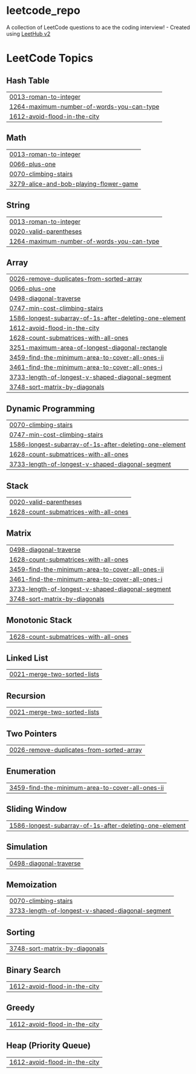 # leetcode_repo
A collection of LeetCode questions to ace the coding interview! - Created using [LeetHub v2](https://github.com/arunbhardwaj/LeetHub-2.0)

<!---LeetCode Topics Start-->
# LeetCode Topics
## Hash Table
|  |
| ------- |
| [0013-roman-to-integer](https://github.com/maniktyagi04/leetcode_repo/tree/master/0013-roman-to-integer) |
| [1264-maximum-number-of-words-you-can-type](https://github.com/maniktyagi04/leetcode_repo/tree/master/1264-maximum-number-of-words-you-can-type) |
| [1612-avoid-flood-in-the-city](https://github.com/maniktyagi04/leetcode_repo/tree/master/1612-avoid-flood-in-the-city) |
## Math
|  |
| ------- |
| [0013-roman-to-integer](https://github.com/maniktyagi04/leetcode_repo/tree/master/0013-roman-to-integer) |
| [0066-plus-one](https://github.com/maniktyagi04/leetcode_repo/tree/master/0066-plus-one) |
| [0070-climbing-stairs](https://github.com/maniktyagi04/leetcode_repo/tree/master/0070-climbing-stairs) |
| [3279-alice-and-bob-playing-flower-game](https://github.com/maniktyagi04/leetcode_repo/tree/master/3279-alice-and-bob-playing-flower-game) |
## String
|  |
| ------- |
| [0013-roman-to-integer](https://github.com/maniktyagi04/leetcode_repo/tree/master/0013-roman-to-integer) |
| [0020-valid-parentheses](https://github.com/maniktyagi04/leetcode_repo/tree/master/0020-valid-parentheses) |
| [1264-maximum-number-of-words-you-can-type](https://github.com/maniktyagi04/leetcode_repo/tree/master/1264-maximum-number-of-words-you-can-type) |
## Array
|  |
| ------- |
| [0026-remove-duplicates-from-sorted-array](https://github.com/maniktyagi04/leetcode_repo/tree/master/0026-remove-duplicates-from-sorted-array) |
| [0066-plus-one](https://github.com/maniktyagi04/leetcode_repo/tree/master/0066-plus-one) |
| [0498-diagonal-traverse](https://github.com/maniktyagi04/leetcode_repo/tree/master/0498-diagonal-traverse) |
| [0747-min-cost-climbing-stairs](https://github.com/maniktyagi04/leetcode_repo/tree/master/0747-min-cost-climbing-stairs) |
| [1586-longest-subarray-of-1s-after-deleting-one-element](https://github.com/maniktyagi04/leetcode_repo/tree/master/1586-longest-subarray-of-1s-after-deleting-one-element) |
| [1612-avoid-flood-in-the-city](https://github.com/maniktyagi04/leetcode_repo/tree/master/1612-avoid-flood-in-the-city) |
| [1628-count-submatrices-with-all-ones](https://github.com/maniktyagi04/leetcode_repo/tree/master/1628-count-submatrices-with-all-ones) |
| [3251-maximum-area-of-longest-diagonal-rectangle](https://github.com/maniktyagi04/leetcode_repo/tree/master/3251-maximum-area-of-longest-diagonal-rectangle) |
| [3459-find-the-minimum-area-to-cover-all-ones-ii](https://github.com/maniktyagi04/leetcode_repo/tree/master/3459-find-the-minimum-area-to-cover-all-ones-ii) |
| [3461-find-the-minimum-area-to-cover-all-ones-i](https://github.com/maniktyagi04/leetcode_repo/tree/master/3461-find-the-minimum-area-to-cover-all-ones-i) |
| [3733-length-of-longest-v-shaped-diagonal-segment](https://github.com/maniktyagi04/leetcode_repo/tree/master/3733-length-of-longest-v-shaped-diagonal-segment) |
| [3748-sort-matrix-by-diagonals](https://github.com/maniktyagi04/leetcode_repo/tree/master/3748-sort-matrix-by-diagonals) |
## Dynamic Programming
|  |
| ------- |
| [0070-climbing-stairs](https://github.com/maniktyagi04/leetcode_repo/tree/master/0070-climbing-stairs) |
| [0747-min-cost-climbing-stairs](https://github.com/maniktyagi04/leetcode_repo/tree/master/0747-min-cost-climbing-stairs) |
| [1586-longest-subarray-of-1s-after-deleting-one-element](https://github.com/maniktyagi04/leetcode_repo/tree/master/1586-longest-subarray-of-1s-after-deleting-one-element) |
| [1628-count-submatrices-with-all-ones](https://github.com/maniktyagi04/leetcode_repo/tree/master/1628-count-submatrices-with-all-ones) |
| [3733-length-of-longest-v-shaped-diagonal-segment](https://github.com/maniktyagi04/leetcode_repo/tree/master/3733-length-of-longest-v-shaped-diagonal-segment) |
## Stack
|  |
| ------- |
| [0020-valid-parentheses](https://github.com/maniktyagi04/leetcode_repo/tree/master/0020-valid-parentheses) |
| [1628-count-submatrices-with-all-ones](https://github.com/maniktyagi04/leetcode_repo/tree/master/1628-count-submatrices-with-all-ones) |
## Matrix
|  |
| ------- |
| [0498-diagonal-traverse](https://github.com/maniktyagi04/leetcode_repo/tree/master/0498-diagonal-traverse) |
| [1628-count-submatrices-with-all-ones](https://github.com/maniktyagi04/leetcode_repo/tree/master/1628-count-submatrices-with-all-ones) |
| [3459-find-the-minimum-area-to-cover-all-ones-ii](https://github.com/maniktyagi04/leetcode_repo/tree/master/3459-find-the-minimum-area-to-cover-all-ones-ii) |
| [3461-find-the-minimum-area-to-cover-all-ones-i](https://github.com/maniktyagi04/leetcode_repo/tree/master/3461-find-the-minimum-area-to-cover-all-ones-i) |
| [3733-length-of-longest-v-shaped-diagonal-segment](https://github.com/maniktyagi04/leetcode_repo/tree/master/3733-length-of-longest-v-shaped-diagonal-segment) |
| [3748-sort-matrix-by-diagonals](https://github.com/maniktyagi04/leetcode_repo/tree/master/3748-sort-matrix-by-diagonals) |
## Monotonic Stack
|  |
| ------- |
| [1628-count-submatrices-with-all-ones](https://github.com/maniktyagi04/leetcode_repo/tree/master/1628-count-submatrices-with-all-ones) |
## Linked List
|  |
| ------- |
| [0021-merge-two-sorted-lists](https://github.com/maniktyagi04/leetcode_repo/tree/master/0021-merge-two-sorted-lists) |
## Recursion
|  |
| ------- |
| [0021-merge-two-sorted-lists](https://github.com/maniktyagi04/leetcode_repo/tree/master/0021-merge-two-sorted-lists) |
## Two Pointers
|  |
| ------- |
| [0026-remove-duplicates-from-sorted-array](https://github.com/maniktyagi04/leetcode_repo/tree/master/0026-remove-duplicates-from-sorted-array) |
## Enumeration
|  |
| ------- |
| [3459-find-the-minimum-area-to-cover-all-ones-ii](https://github.com/maniktyagi04/leetcode_repo/tree/master/3459-find-the-minimum-area-to-cover-all-ones-ii) |
## Sliding Window
|  |
| ------- |
| [1586-longest-subarray-of-1s-after-deleting-one-element](https://github.com/maniktyagi04/leetcode_repo/tree/master/1586-longest-subarray-of-1s-after-deleting-one-element) |
## Simulation
|  |
| ------- |
| [0498-diagonal-traverse](https://github.com/maniktyagi04/leetcode_repo/tree/master/0498-diagonal-traverse) |
## Memoization
|  |
| ------- |
| [0070-climbing-stairs](https://github.com/maniktyagi04/leetcode_repo/tree/master/0070-climbing-stairs) |
| [3733-length-of-longest-v-shaped-diagonal-segment](https://github.com/maniktyagi04/leetcode_repo/tree/master/3733-length-of-longest-v-shaped-diagonal-segment) |
## Sorting
|  |
| ------- |
| [3748-sort-matrix-by-diagonals](https://github.com/maniktyagi04/leetcode_repo/tree/master/3748-sort-matrix-by-diagonals) |
## Binary Search
|  |
| ------- |
| [1612-avoid-flood-in-the-city](https://github.com/maniktyagi04/leetcode_repo/tree/master/1612-avoid-flood-in-the-city) |
## Greedy
|  |
| ------- |
| [1612-avoid-flood-in-the-city](https://github.com/maniktyagi04/leetcode_repo/tree/master/1612-avoid-flood-in-the-city) |
## Heap (Priority Queue)
|  |
| ------- |
| [1612-avoid-flood-in-the-city](https://github.com/maniktyagi04/leetcode_repo/tree/master/1612-avoid-flood-in-the-city) |
<!---LeetCode Topics End-->